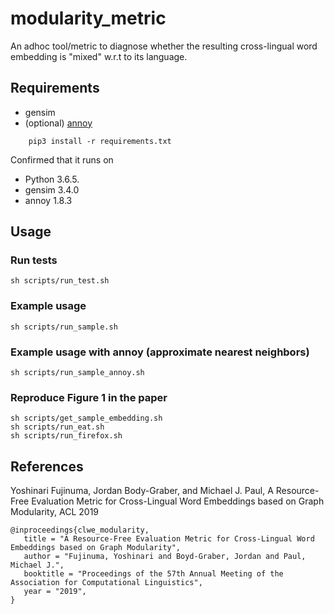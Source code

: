 # modularity_metric
An adhoc tool/metric to diagnose whether the resulting cross-lingual word embedding is "mixed" w.r.t to its language. 

## Requirements
* gensim
* (optional) [annoy](https://github.com/spotify/annoy)
```
    pip3 install -r requirements.txt
```

Confirmed that it runs on 
* Python 3.6.5.
* gensim 3.4.0
* annoy 1.8.3

## Usage
### Run tests
```
sh scripts/run_test.sh
```

### Example usage
```
sh scripts/run_sample.sh
```

### Example usage with annoy (approximate nearest neighbors)
```
sh scripts/run_sample_annoy.sh
```

### Reproduce Figure 1 in the paper
```
sh scripts/get_sample_embedding.sh
sh scripts/run_eat.sh
sh scripts/run_firefox.sh
```

## References
Yoshinari Fujinuma, Jordan Body-Graber, and Michael J. Paul, A Resource-Free Evaluation Metric for Cross-Lingual Word Embeddings based on Graph Modularity, ACL 2019
```
@inproceedings{clwe_modularity,
   title = "A Resource-Free Evaluation Metric for Cross-Lingual Word Embeddings based on Graph Modularity",
   author = "Fujinuma, Yoshinari and Boyd-Graber, Jordan and Paul, Michael J.",
   booktitle = "Proceedings of the 57th Annual Meeting of the Association for Computational Linguistics",
   year = "2019",
}
```
